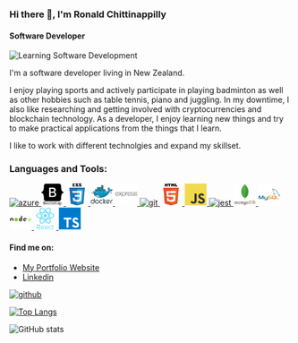 ### Hi there 👋, I'm Ronald Chittinappilly
#### Software Developer
![Learning Software Development](https://media-exp1.licdn.com/dms/image/C4D16AQFgmg0MfE85TA/profile-displaybackgroundimage-shrink_350_1400/0/1657202412185?e=1674691200&v=beta&t=PhEA-myi0YwDsoXMw2JHLa2TTkz5ZGyI-AUu2CeuloI)

I'm a software developer living in New Zealand.

I enjoy playing sports and actively participate in playing badminton as well as other hobbies such as table tennis, piano and juggling. In my downtime, I also like researching and getting involved with cryptocurrencies and blockchain technology. As a developer, I enjoy learning new things and try to make practical applications from the things that I learn.

I like to work with different technolgies and expand my skillset.

<h3 align="left">Languages and Tools:</h3>
<p align="left"> <a href="https://azure.microsoft.com/en-in/" target="_blank" rel="noreferrer"> <img src="https://www.vectorlogo.zone/logos/microsoft_azure/microsoft_azure-icon.svg" alt="azure" width="40" height="40"/> </a> <a href="https://getbootstrap.com" target="_blank" rel="noreferrer"> <img src="https://raw.githubusercontent.com/devicons/devicon/master/icons/bootstrap/bootstrap-plain-wordmark.svg" alt="bootstrap" width="40" height="40"/> </a> <a href="https://www.w3schools.com/css/" target="_blank" rel="noreferrer"> <img src="https://raw.githubusercontent.com/devicons/devicon/master/icons/css3/css3-original-wordmark.svg" alt="css3" width="40" height="40"/> </a> <a href="https://www.docker.com/" target="_blank" rel="noreferrer"> <img src="https://raw.githubusercontent.com/devicons/devicon/master/icons/docker/docker-original-wordmark.svg" alt="docker" width="40" height="40"/> </a> <a href="https://expressjs.com" target="_blank" rel="noreferrer"> <img src="https://raw.githubusercontent.com/devicons/devicon/master/icons/express/express-original-wordmark.svg" alt="express" width="40" height="40"/> </a> <a href="https://git-scm.com/" target="_blank" rel="noreferrer"> <img src="https://www.vectorlogo.zone/logos/git-scm/git-scm-icon.svg" alt="git" width="40" height="40"/> </a> <a href="https://www.w3.org/html/" target="_blank" rel="noreferrer"> <img src="https://raw.githubusercontent.com/devicons/devicon/master/icons/html5/html5-original-wordmark.svg" alt="html5" width="40" height="40"/> </a> <a href="https://developer.mozilla.org/en-US/docs/Web/JavaScript" target="_blank" rel="noreferrer"> <img src="https://raw.githubusercontent.com/devicons/devicon/master/icons/javascript/javascript-original.svg" alt="javascript" width="40" height="40"/> </a> <a href="https://jestjs.io" target="_blank" rel="noreferrer"> <img src="https://www.vectorlogo.zone/logos/jestjsio/jestjsio-icon.svg" alt="jest" width="40" height="40"/> </a> <a href="https://www.mongodb.com/" target="_blank" rel="noreferrer"> <img src="https://raw.githubusercontent.com/devicons/devicon/master/icons/mongodb/mongodb-original-wordmark.svg" alt="mongodb" width="40" height="40"/> </a> <a href="https://www.mysql.com/" target="_blank" rel="noreferrer"> <img src="https://raw.githubusercontent.com/devicons/devicon/master/icons/mysql/mysql-original-wordmark.svg" alt="mysql" width="40" height="40"/> </a> <a href="https://nodejs.org" target="_blank" rel="noreferrer"> <img src="https://raw.githubusercontent.com/devicons/devicon/master/icons/nodejs/nodejs-original-wordmark.svg" alt="nodejs" width="40" height="40"/> </a> <a href="https://reactjs.org/" target="_blank" rel="noreferrer"> <img src="https://raw.githubusercontent.com/devicons/devicon/master/icons/react/react-original-wordmark.svg" alt="react" width="40" height="40"/> </a> <a href="https://www.typescriptlang.org/" target="_blank" rel="noreferrer"> <img src="https://raw.githubusercontent.com/devicons/devicon/master/icons/typescript/typescript-original.svg" alt="typescript" width="40" height="40"/> </a> </p>


<h4> Find me on: </h4>
<ul>
 <li> <a href="https://ronald-chittinappilly-portfolio.netlify.app/">My Portfolio Website</a></li>
 <li> <a href="https://www.linkedin.com/in/ronald-chittinappilly/">Linkedin</a> </li>
</ul>





[<img src='https://cdn.jsdelivr.net/npm/simple-icons@3.0.1/icons/github.svg' alt='github' height='40'>](https://github.com/AnimateReality)  

[![Top Langs](https://github-readme-stats.vercel.app/api/top-langs/?username=AnimateReality&langs_count=6&layout=compact&theme=transparent)](https://github.com/anuraghazra/github-readme-stats)

![GitHub stats](https://github-readme-stats.vercel.app/api?username=AnimateReality&show_icons=true&theme=transparent)  

